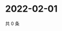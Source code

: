 # 2022-02-01

共 0 条

<!-- BEGIN WEIBO -->
<!-- 最后更新时间 Tue Feb 01 2022 21:17:34 GMT+0800 (China Standard Time) -->

<!-- END WEIBO -->
